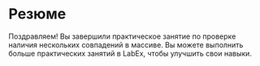 # Резюме

Поздравляем! Вы завершили практическое занятие по проверке наличия нескольких совпадений в массиве. Вы можете выполнить больше практических занятий в LabEx, чтобы улучшить свои навыки.
